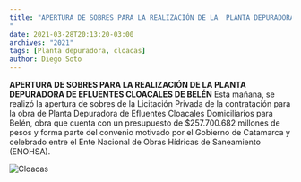 ```yaml
---
title: "APERTURA DE SOBRES PARA LA REALIZACIÓN DE LA  PLANTA DEPURADORA DE EFLUENTES CLOACALES DE BELÉN 
"
date: 2021-03-28T20:13:20-03:00
archives: "2021"
tags: [Planta depuradora, cloacas]
author: Diego Soto
---
```


**APERTURA DE SOBRES PARA LA REALIZACIÓN DE LA  PLANTA DEPURADORA DE EFLUENTES CLOACALES DE BELÉN**
Esta mañana, se realizó la apertura de sobres de la Licitación Privada de la contratación para la obra de Planta Depuradora de Efluentes Cloacales Domiciliarios para Belén, obra que cuenta con un presupuesto de $257.700.682 millones de pesos y forma parte del convenio motivado por el Gobierno de Catamarca y celebrado entre el Ente Nacional de Obras Hídricas de Saneamiento (ENOHSA).

![Cloacas](/img/PlantaTratamientoBelen.jpg)